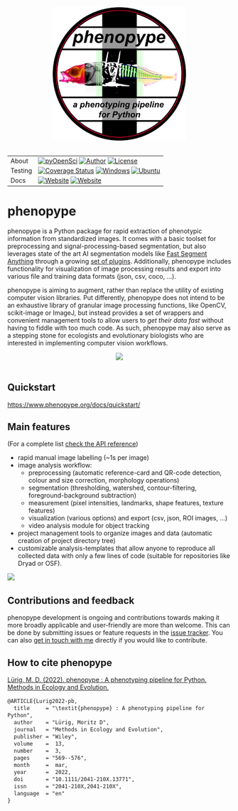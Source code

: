 <div align="center">
<img src="https://github.com/phenopype/phenopype/raw/main/assets/phenopype_logo.png" width="300">
</div><br>

| | |
| --- | --- | 
| About | [![pyOpenSci](https://tinyurl.com/y22nb8up)](https://github.com/pyOpenSci/software-review/issues/24)  [![Author](https://img.shields.io/badge/Author-Moritz_L%C3%BCrig-red)](https://luerig.net) [![License](https://img.shields.io/badge/License-LGPL-yellow)](https://opensource.org/licenses/LGPL-3.0)|
| Testing | [![Coverage Status](https://coveralls.io/repos/github/phenopype/phenopype/badge.svg?branch=main)](https://coveralls.io/github/phenopype/phenopype?branch=main) [![Windows](https://github.com/phenopype/phenopype/actions/workflows/ci-windows.yml/badge.svg)](https://github.com/phenopype/phenopype/actions/workflows/ci-windows.yml) [![Ubuntu](https://github.com/phenopype/phenopype/actions/workflows/ci-ubuntu.yml/badge.svg)](https://github.com/phenopype/phenopype/actions/workflows/ci-ubuntu.yml) |
| Docs | [![Website](https://img.shields.io/badge/phenopype.org-Docs-blue)](https://phenopype.org/docs) [![Website](https://img.shields.io/badge/phenopype.org-Vignettes-blue)](https://phenopype.org/gallery) |

# phenopype

phenopype is a Python package for rapid extraction of phenotypic information from standardized images. It comes with a basic toolset for preprocessing and signal-processing-based segmentation, but also leverages state of the art AI segmentation models like [Fast Segment Anything](https://github.com/CASIA-IVA-Lab/FastSAM) through a growing [set of plugins](https://github.com/phenopype/phenopype-plugins). Additionally, phenopype includes functionality for visualization of image processing results and export into various file and training data formats (json, csv, coco, ...).

phenopype is aiming to augment, rather than replace the utility of existing computer vision libraries. Put differently, phenopype does not intend to be an exhaustive library of granular image processing functions, like OpenCV, scikit-image or ImageJ, but instead provides a set of wrappers and convenient management tools to allow users to *get their data fast* without having to fiddle with too much code. As such, phenopype may also serve as a stepping stone for ecologists and evolutionary biologists who are interested in implementing computer vision workflows. 

<div align="center">
<img src="https://github.com/phenopype/phenopype/raw/main/assets/phenopype_features.png" width="500">
</div><br>

## Quickstart

https://www.phenopype.org/docs/quickstart/

## Main features

(For a complete list [check the API reference](https://www.phenopype.org/docs/api/))

- rapid manual image labelling (~1s per image)
- image analysis workflow:
  - preprocessing (automatic reference-card and QR-code detection, colour and size correction, morphology operations)
  - segmentation (thresholding, watershed, contour-filtering, foreground-background subtraction)
  - measurement (pixel intensities, landmarks, shape features, texture features)
  - visualization (various options) and export (csv, json, ROI images, ...)
  - video analysis module for object tracking
- project management tools to organize images and data (automatic creation of project directory tree)
- customizable analysis-templates that allow anyone to reproduce all collected data with only a few lines of code (suitable for repositories like Dryad or OSF).

![](https://github.com/mluerig/phenopype/raw/master/source/phenopype_demo.gif)


## Contributions and feedback

phenopype development is ongoing and contributions towards making it more broadly applicable and user-friendly are more than  welcome. This can be done by submitting issues or feature requests in the [issue tracker](https://github.com/phenopype/phenopype/issues). You can also [get in touch with me](https://www.luerig.net) directly if you would like to contribute.

## How to cite phenopype

[Lürig, M. D. (2022). phenopype : A phenotyping pipeline for Python. Methods in Ecology and Evolution.](https://doi.org/10.1111/2041-210x.13771)
	
	@ARTICLE{Lurig2022-pb,
	  title     = "\textit{phenopype} : A phenotyping pipeline for Python",
	  author    = "Lürig, Moritz D",
	  journal   = "Methods in Ecology and Evolution",
	  publisher = "Wiley",
	  volume    =  13,
	  number    =  3,
	  pages     = "569--576",
	  month     =  mar,
	  year      =  2022,
	  doi       = "10.1111/2041-210X.13771",
	  issn      = "2041-210X,2041-210X",
	  language  = "en"
	}

